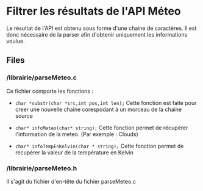 # Filtrer les résultats de l'API Méteo

Le résultat de l'API est obtenu sous forme d'une chaine de caractères. Il est
donc nécessaire de la parser afin d'obtenir uniquement les informations 
voulue.

## Files

### /librairie/parseMeteo.c
Ce fichier comporte les fonctions :
   -  `char *substr(char *src,int pos,int len);`
   Cette fonction est faite pour creer une nouvelle chaine
   corespodant à un morceau de la chaine source   
   
   -  `char* infoMeteo(char* string);`
   Cette fonction permet de récupérer l'information de la meteo. (Par exemple : Clouds)
   
   -  `char* infoTempEnKelvin(char * string);`
      Cette fonction permet de récupérer la valeur de la température en Kelvin

### /librairie/parseMeteo.h
Il s'agit du fichier d'en-tête du fichier parseMeteo.c
